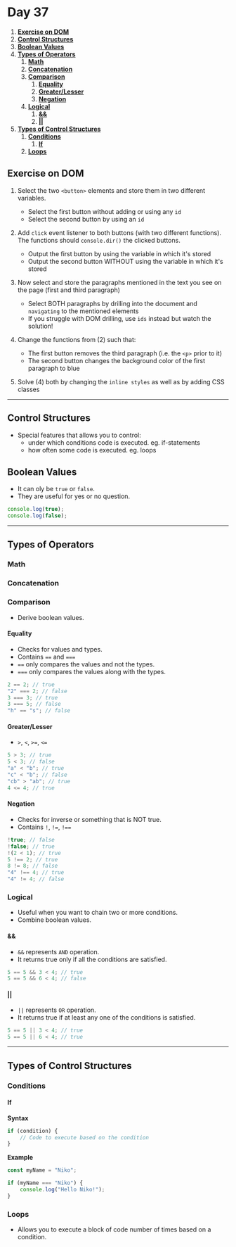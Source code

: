 # **Day 37** <!-- omit in toc -->

1. [**Exercise on DOM**](#exercise-on-dom)
2. [**Control Structures**](#control-structures)
3. [**Boolean Values**](#boolean-values)
4. [**Types of Operators**](#types-of-operators)
   1. [**Math**](#math)
   2. [**Concatenation**](#concatenation)
   3. [**Comparison**](#comparison)
      1. [**Equality**](#equality)
      2. [**Greater/Lesser**](#greaterlesser)
      3. [**Negation**](#negation)
   4. [**Logical**](#logical)
      1. [**&&**](#)
      2. [**||**](#-1)
5. [**Types of Control Structures**](#types-of-control-structures)
   1. [**Conditions**](#conditions)
      1. [**If**](#if)
   2. [**Loops**](#loops)

## **Exercise on DOM**

1. Select the two `<button>` elements and store them in two different variables.
    - Select the first button without adding or using any `id`
    - Select the second button by using an `id`
2. Add `click` event listener to both buttons (with two different functions).
   The functions should `console.dir()` the clicked buttons.
    - Output the first button by using the variable in which it's stored
    - Output the second button WITHOUT using the variable in which it's stored
3. Now select and store the paragraphs mentioned in the text you see on the page (first and third paragraph)
    - Select BOTH paragraphs by drilling into the document and `navigating` to the mentioned elements
    - If you struggle with DOM drilling, use `ids` instead but watch the solution!
4. Change the functions from (2) such that:

    - The first button removes the third paragraph (i.e. the `<p>` prior to it)
    - The second button changes the background color of the first paragraph to blue

5. Solve (4) both by changing the `inline styles` as well as by adding CSS classes

---

## **Control Structures**

-   Special features that allows you to control:
    -   under which conditions code is executed. eg. if-statements
    -   how often some code is executed. eg. loops

## **Boolean Values**

-   It can oly be `true` or `false`.
-   They are useful for yes or no question.

```javascript
console.log(true);
console.log(false);
```

---

## **Types of Operators**

### **Math**

### **Concatenation**

### **Comparison**

-   Derive boolean values.

#### **Equality**

-   Checks for values and types.
-   Contains `==` and `===`
-   `==` only compares the values and not the types.
-   `===` only compares the values along with the types.

```javascript
2 == 2; // true
"2" === 2; // false
3 === 3; // true
3 === 5; // false
"h" == "s"; // false
```

#### **Greater/Lesser**

-   `>`, `<`, `>=`, `<=`

```javascript
5 > 3; // true
5 < 3; // false
"a" < "b"; // true
"c" < "b"; // false
"cb" > "ab"; // true
4 <= 4; // true
```

#### **Negation**

-   Checks for inverse or something that is NOT true.
-   Contains `!`, `!=`, `!==`

```javascript
!true; // false
!false; // true
!(2 < 1); // true
5 !== 2; // true
8 != 8; // false
"4" !== 4; // true
"4" != 4; // false
```

### **Logical**

-   Useful when you want to chain two or more conditions.
-   Combine boolean values.

#### **&&**

-   `&&` represents `AND` operation.
-   It returns true only if all the conditions are satisfied.

```javascript
5 == 5 && 3 < 4; // true
5 == 5 && 6 < 4; // false
```

#### **||**

-   `||` represents `OR` operation.
-   It returns true if at least any one of the conditions is satisfied.

```javascript
5 == 5 || 3 < 4; // true
5 == 5 || 6 < 4; // true
```

---

## **Types of Control Structures**

### **Conditions**

#### **If**

**Syntax**

```javascript
if (condition) {
    // Code to execute based on the condition
}
```

**Example**

```javascript
const myName = "Niko";

if (myName === "Niko") {
    console.log("Hello Niko!");
}
```

### **Loops**

-   Allows you to execute a block of code number of times based on a condition.
